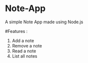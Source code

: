 # Note-App
A simple Note App made using Node.js

#Features :
1. Add a note
2. Remove a note
3. Read a note
4. List all notes
